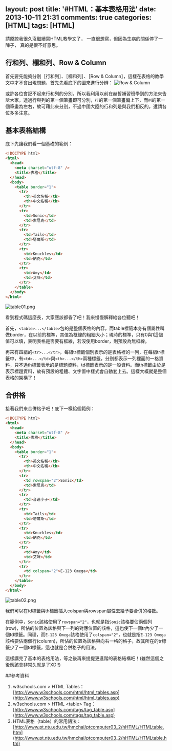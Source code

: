 layout: post
title: '#HTML：基本表格用法'
date: 2013-10-11 21:31
comments: true
categories: [HTML]
tags: [HTML]
---
請原諒我很久沒繼續寫HTML教學文了，
一直很想寫，但因為生病的關係停了一陣子，
真的是很不好意思。

## 行和列、欄和列、Row & Column
首先要先能夠分別［行和列］、［欄和列］、［Row & Column］，這樣在表格的教學文中才不會出現問題，首先先看底下的圖來進行分辨：
![Row & Column](/image/hrFU4NcsTd2XnSS7psvg_slide-22-638.jpg)

或許各位會記不起來行和列的分別，所以我利用以前在赫哲補習班學到的方法來告訴大家，透過行與列的第一個筆畫即可分別，`行`的第一個筆畫偏上下，而`列`的第一個筆畫為左右，故可藉此來分別，不過中國大陸的行和列是與我們相反的，還請各位多多注意。

## 基本表格結構
底下先讓我們看一個基礎的範例：
```html BasicTableExample.html
<!DOCTYPE html>
<html>
  <head>
    <meta charset="utf-8" />
    <title>表格</title>
  </head>
  <body>
    <table border="1">
      <tr>
        <th>英文名稱</th>
        <th>中文名稱</th>
      </tr>
      <tr>
        <td>Sonic</td>
        <td>索尼克</td>
      </tr>
      <tr>
        <td>Tails</td>
        <td>塔爾斯</td>
      </tr>
      <tr>
        <td>Knuckles</td>
        <td>納克</td>
      </tr>
      <tr>
        <td>Amy</td>
        <td>艾咪</td>
      </tr>
    </table>
  </body>
</html>
```
![table01.png](/image/sN65znISLmbf66BEF316_table01.png)

看到程式碼這麼長，大家應該都昏了吧！我來慢慢解釋給各位聽吧！

首先，`<table>...</table>`包的是整個表格的內容，而table標籤本身有個屬性叫做border，在以前的標準，其值為框線的粗細大小；現時的標準，只有0與1這個值可以填，表明表格是否要有框線，若沒使用border，則預設為無框線。

再來有四組的`<tr>...</tr>`，每組tr標籤個別表示的是表格裡的一列，在每組tr標籤中，有`<td>...</td>`與`<th>...</th>`兩種標籤，分別都表示一列裡面的一格資料，只不過th標籤表示的是標題資料，td標籤表示的是一般資料。而th標籤由於是表示標題資料，故有預設的粗體、文字置中樣式會自動套上去。這樣大概就是整個表格的架構了！

## 合併格
接著我們來合併格子吧！底下一樣給個範例：
```html BasicTableExample.html
<!DOCTYPE html>
<html>
  <head>
    <meta charset="utf-8" />
    <title>表格</title>
  </head>
  <body>
    <table border="1">
      <tr>
        <th>英文名稱</th>
        <th>中文名稱</th>
      </tr>
      <tr>
        <td rowspan="2">Sonic</td>
        <td>索尼克</td>
      </tr>
      <tr>
        <td>音速小子</td>
      </tr>
      <tr>
        <td>Tails</td>
        <td>塔爾斯</td>
      </tr>
      <tr>
        <td>Knuckles</td>
        <td>納克</td>
      </tr>
      <tr>
        <td>Amy</td>
        <td>艾咪</td>
      </tr>
      <tr>
        <td colspan="2">E-123 Omega</td>
      </tr>
    </table>
  </body>
</html>
```
![table02.png](/image/qpjHGljxQUG6VIBU03Hw_table02.png)

我們可以在td標籤與th標籤插入colspan與rowspan屬性去給予要合併的格數。

在範例中，`Sonic`該格使用了`rowspan="2"`，也就是指`Sonic`該格要佔兩個列(row)，所佔的位置為該格與下一列的對應位置的該格，這也使下一個tr內少了一個td標籤。同理，而`E-123 Omega`該格使用了`colspan="2"`，也就是指`E-123 Omega`該格要佔兩個行(column)，所佔的位置為該格與向右一格的格子，故其所在的tr標籤少了一個td標籤，這也就是合併格子的用法。

這樣講完了基本的表格用法，等之後再來提提更進階的表格結構吧！(雖然這個之後應該會非常久就是了XD!!)

##參考資料
1. w3schools.com &gt; HTML Tables：[http://www.w3schools.com/html/html_tables.asp](http://www.w3schools.com/html/html_tables.asp)
2. w3schools.com &gt; HTML &lt;table&gt; Tag：[http://www.w3schools.com/tags/tag_table.asp](http://www.w3schools.com/tags/tag_table.asp)
3. HTML表格（table）的常用語法：[http://www.pt.ntu.edu.tw/hmchai/ptcomputer03_2/hHTML/HTMLtable.htm](http://www.pt.ntu.edu.tw/hmchai/ptcomputer03_2/hHTML/HTMLtable.htm)